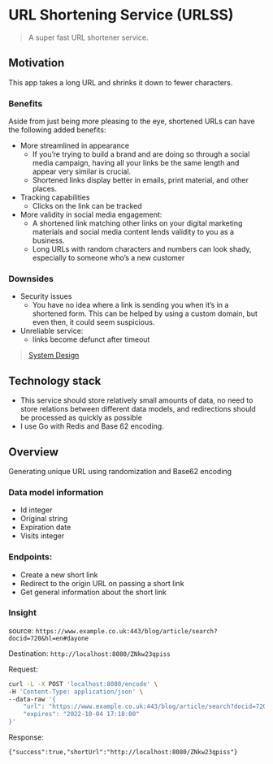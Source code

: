# URL Shortening Service (URLSS)
> A super fast URL shortener service.

## Motivation
This app takes a long URL and shrinks it down to fewer characters.
### Benefits
Aside from just being more pleasing to the eye, shortened URLs can have the following added benefits:

- More streamlined in appearance
  - If you’re trying to build a brand and are doing so through a social media campaign,
  having all your links be the same length and appear very similar is crucial.
  - Shortened links display better in emails, print material, and other places.
- Tracking capabilities
  - Clicks on the link can be tracked
- More validity in social media engagement:
  - A shortened link matching other links on your digital marketing materials and social media content lends validity to you as a business.
  - Long URLs with random characters and numbers can look shady, especially to someone who’s a new customer

### Downsides
- Security issues
  - You have no idea where a link is sending you when it’s in a shortened form. This can be helped by using a custom domain, but even then, it could seem suspicious.
- Unreliable service: 
  - links become defunct after timeout
>[System Design](./SysDesign.md)

## Technology stack 
- This service should store relatively small amounts of data, no need to store relations between different data models, and redirections should be processed as quickly as possible
- I use Go with Redis and Base 62 encoding.
## Overview
Generating unique URL using randomization and Base62 encoding
### Data model information
- Id integer 
- Original string 
- Expiration date 
- Visits integer
### Endpoints: 
- Create a new short link 
- Redirect to the origin URL on passing a short link 
- Get general information about the short link

### Insight
source: `https://www.example.co.uk:443/blog/article/search?docid=720&hl=en#dayone`

Destination: `http://localhost:8080/ZNkw23qpiss`

Request:
```bash
curl -L -X POST 'localhost:8080/encode' \
-H 'Content-Type: application/json' \
--data-raw '{
    "url": "https://www.example.co.uk:443/blog/article/search?docid=720&hl=en#dayone",
    "expires": "2022-10-04 17:18:00"
}'
```
Response:
```shell
{"success":true,"shortUrl":"http://localhost:8080/ZNkw23qpiss"}
```
